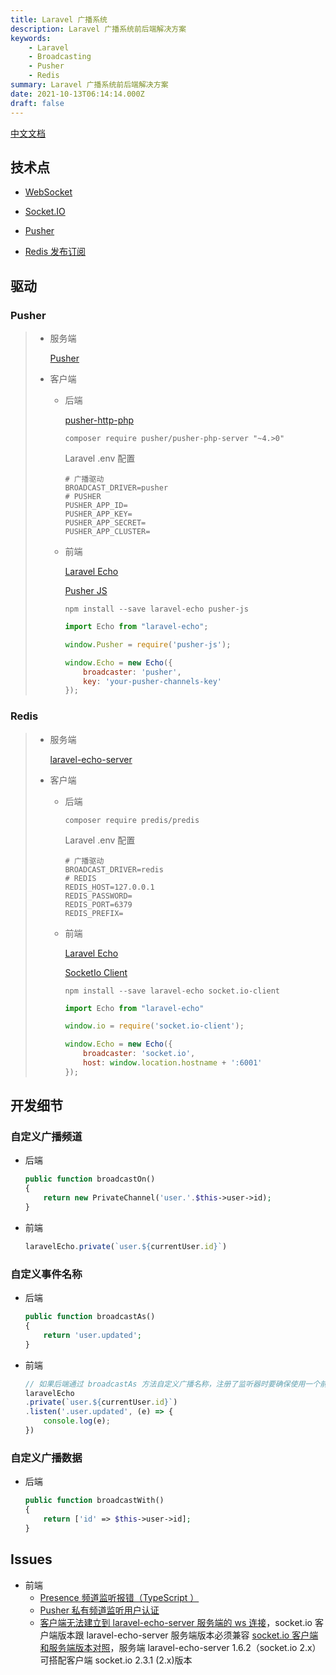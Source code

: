 ```yaml
---
title: Laravel 广播系统
description: Laravel 广播系统前后端解决方案
keywords:
    - Laravel
    - Broadcasting
    - Pusher
    - Redis
summary: Laravel 广播系统前后端解决方案
date: 2021-10-13T06:14:14.000Z
draft: false
---
```


[中文文档](https://learnku.com/docs/laravel/6.x/broadcasting/5159)

## 技术点

- [WebSocket](https://developer.mozilla.org/zh-CN/docs/Web/API/WebSocket)

- [Socket.IO](https://socket.io/)

- [Pusher](https://pusher.com/)

- [Redis 发布订阅](https://www.runoob.com/redis/redis-pub-sub.html)

## 驱动

### Pusher
>
>- 服务端
>
>   [Pusher](https://dashboard.pusher.com/apps)
>
>- 客户端
>
>   - 后端
>
>       [pusher-http-php](https://github.com/pusher/pusher-http-php)
>
>      `composer require pusher/pusher-php-server "~4.>0"`
>
>       Laravel .env 配置
>
>       ```ENV
>       # 广播驱动
>       BROADCAST_DRIVER=pusher
>       # PUSHER
>       PUSHER_APP_ID=
>       PUSHER_APP_KEY=
>       PUSHER_APP_SECRET=
>       PUSHER_APP_CLUSTER=
>       ```
>
>   - 前端
>
>       [Laravel Echo](https://github.com/laravel/echo)
>
>       [Pusher JS](https://github.com/pusher/pusher-js)
>
>       `npm install --save laravel-echo pusher-js`
>
>       ```JavaScript
>       import Echo from "laravel-echo";
>
>       window.Pusher = require('pusher-js');
>
>       window.Echo = new Echo({
>           broadcaster: 'pusher',
>           key: 'your-pusher-channels-key'
>       });
>       ```

### Redis
>
>- 服务端
>
>   [laravel-echo-server](https://github.com/>tlaverdure/laravel-echo-server)
>
>- 客户端
>
>   - 后端
>
>       `composer require predis/predis`
>
>       Laravel .env 配置
>
>       ```ENV
>       # 广播驱动
>       BROADCAST_DRIVER=redis
>       # REDIS
>       REDIS_HOST=127.0.0.1
>       REDIS_PASSWORD=
>       REDIS_PORT=6379
>       REDIS_PREFIX=
>       ```
>
>   - 前端
>
>       [Laravel Echo](https://github.com/laravel/echo)
>
>       [SocketIo Client](https://github.com/socketio/socket.io-client)
>
>       `npm install --save laravel-echo socket.io-client`
>
>       ```Javascript
>       import Echo from "laravel-echo"
>
>       window.io = require('socket.io-client');
>
>       window.Echo = new Echo({
>           broadcaster: 'socket.io',
>           host: window.location.hostname + ':6001'
>       });
>       ```

## 开发细节

### 自定义广播频道

- 后端

    ```PHP
    public function broadcastOn()
    {
        return new PrivateChannel('user.'.$this->user->id);
    }
    ```

- 前端

    ```JavaScript
    laravelEcho.private(`user.${currentUser.id}`)
    ```

### 自定义事件名称

- 后端

    ```PHP
    public function broadcastAs()
    {
        return 'user.updated';
    }
    ```

- 前端

    ```JavaScript
    // 如果后端通过 broadcastAs 方法自定义广播名称，注册了监听器时要确保使用一个前导的 . 字符，这将指示 Echo 不要将应用程序的命名空间添加到事件中
    laravelEcho
    .private(`user.${currentUser.id}`)
    .listen('.user.updated', (e) => {
        console.log(e);
    })
    ```

### 自定义广播数据

- 后端

    ```PHP
    public function broadcastWith()
    {
        return ['id' => $this->user->id];
    }
    ```

## Issues

- 前端
  - [Presence 频道监听报错（TypeScript ）](https://github.com/laravel/echo/issues/239#issuecomment-550114637)
  - [Pusher 私有频道监听用户认证](https://github.com/laravel/echo/issues/26#issuecomment-912402230)
  - [客户端无法建立到 laravel-echo-server 服务端的 ws 连接](https://github.com/tlaverdure/laravel-echo-server/issues/576#issuecomment-914033576)，socket.io 客户端版本跟 laravel-echo-server 服务端版本必须兼容 [socket.io 客户端和服务端版本对照](https://socket.io/docs/v4/client-installation/index.html)，服务端 laravel-echo-server 1.6.2（socket.io 2.x） 可搭配客户端 socket.io 2.3.1 (2.x)版本
